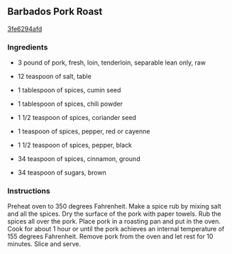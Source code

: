## Barbados Pork Roast

[3fe6294afd](http://www.food.com/recipe/barbados-pork-roast-373771)

### Ingredients

 - 3 pound of pork, fresh, loin, tenderloin, separable lean only, raw

 - 12 teaspoon of salt, table

 - 1 tablespoon of spices, cumin seed

 - 1 tablespoon of spices, chili powder

 - 1 1/2 teaspoon of spices, coriander seed

 - 1 teaspoon of spices, pepper, red or cayenne

 - 1 1/2 teaspoon of spices, pepper, black

 - 34 teaspoon of spices, cinnamon, ground

 - 34 teaspoon of sugars, brown

### Instructions

Preheat oven to 350 degrees Fahrenheit. Make a spice rub by mixing salt and all the spices. Dry the surface of the pork with paper towels. Rub the spices all over the pork. Place pork in a roasting pan and put in the oven. Cook for about 1 hour or until the pork achieves an internal temperature of 155 degrees Fahrenheit. Remove pork from the oven and let rest for 10 minutes. Slice and serve.